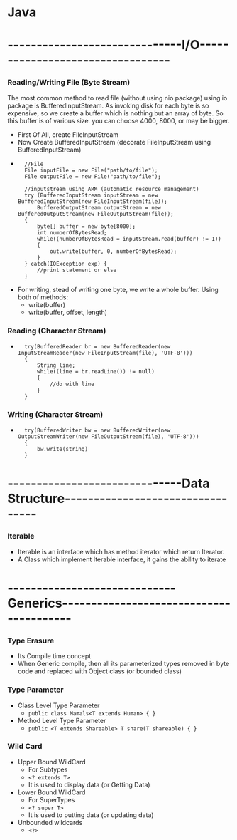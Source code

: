 # Java 
# ------------------------------I/O---------------------------------
### Reading/Writing File (Byte Stream)
The most common method to read file (without using nio package) using io package is BufferedInputStream.
As invoking disk for each byte is so expensive, so we create a buffer which is nothing but an array of byte. 
So this buffer is of various size. you can choose 4000, 8000, or may be bigger.
- First Of All, create FileInputStream
- Now Create BufferedInputStream (decorate FileInputStream using BufferedInputStream)
- ```
    //File
    File inputFile = new File("path/to/file");
    File outputFile = new File("path/to/file");  
  
    //inputstream using ARM (automatic resource management)
    try (BufferedInputStream inputStream = new BufferedInputStream(new FileInputStream(file));
        BufferedOutputStream outputStream = new BufferedOutputStream(new FileOutputStream(file));
    {
        byte[] buffer = new byte[8000];
        int numberOfBytesRead;
        while((numberOfBytesRead = inputStream.read(buffer) != 1))
        {
            out.write(buffer, 0, numberOfBytesRead);
        }
    } catch(IOException exp) {
        //print statement or else
    }
  ```  
- For writing, stead of writing one byte, we write a whole buffer. Using both of methods:
    - write(buffer)
    - write(buffer, offset, length)
    
### Reading (Character Stream)
- ```
    try(BufferedReader br = new BufferedReader(new InputStreamReader(new FileInputStream(file), 'UTF-8')))
    {
        String line;
        while((line = br.readLine()) != null)
        {
            //do with line
        }
    }
  ```

### Writing (Character Stream)
- ```
    try(BufferedWriter bw = new BufferedWriter(new OutputStreamWriter(new FileOutputStream(file), 'UTF-8')))
    {
        bw.write(string)
    }
  ```

# ------------------------------Data Structure---------------------------------
### Iterable 
- Iterable is an interface which has method iterator which return Iterator.
- A Class which implement Iterable interface, it gains the ability to iterate  

# -----------------------------Generics----------------------------------------
### Type Erasure
- Its Compile time concept 
- When Generic compile, then all its parameterized types removed in byte code and replaced with Object class (or bounded class)

### Type Parameter
- Class Level Type Parameter
    - ```public class Mamals<T extends Human> { } ```
- Method Level Type Parameter
    -   ```public <T extends Shareable> T share(T shareable) { }```
    
### Wild Card
- Upper Bound WildCard
    - For Subtypes
    - ```<? extends T>```
    - It is used to display data (or Getting Data)
- Lower Bound WildCard
    - For SuperTypes 
    - ```<? super T>```
    - It is used to putting data (or updating data)
- Unbounded wildcards 
    - ```<?>```